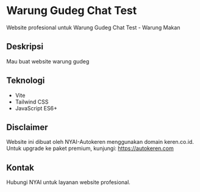 # Warung Gudeg Chat Test

Website profesional untuk Warung Gudeg Chat Test - Warung Makan

## Deskripsi
Mau buat website warung gudeg

## Teknologi
- Vite
- Tailwind CSS
- JavaScript ES6+

## Disclaimer
Website ini dibuat oleh NYAI-Autokeren menggunakan domain keren.co.id.
Untuk upgrade ke paket premium, kunjungi: https://autokeren.com

## Kontak
Hubungi NYAI untuk layanan website profesional.
